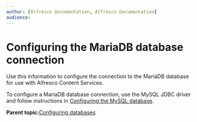 ```yaml
---
author: [Alfresco Documentation, Alfresco Documentation]
audience: 
---
```


# Configuring the MariaDB database connection

Use this information to configure the connection to the MariaDB database for use with Alfresco Content Services.

To configure a MariaDB database connection, use the MySQL JDBC driver and follow instructions in [Configuring the MySQL database](../tasks/mysql-config.md).

**Parent topic:**[Configuring databases](../concepts/intro-db-setup.md)

